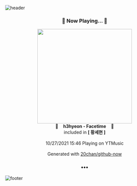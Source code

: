 ![header](https://capsule-render.vercel.app/api?type=wave&height=170&section=header&text=Hi.%20I'm%20SHIFT&fontColor=090707&fontAlignX=45&fontAlignY=65&fontSize=100)

<h3 align="center">🎵 Now Playing... 🎵</h3>
<p align="center">
  <a href="https://music.youtube.com/watch?v=GhXA9F9EqKU">
    <img width="300" src="https://lh3.googleusercontent.com/NWyXze4fq4J4ASduWTAAF0i5_h_v9Nf4-5iReFlg5JZ_DgoDQGWdzexDnTlSE6A-_dF7ApzCu2frF_p3">
  </a>
  <br>
  🎵&nbsp&nbsp&nbsp <b>h3hyeon - Facetime</b> &nbsp&nbsp&nbsp🎵
  <br>
  included in <b>[ 황세현 ]</b>
  
  <br />
  <br />
  10/27/2021 15:46 Playing on YTMusic
  <br />
  <br />
  Generated with <a href="https://github.com/20chan/github-now">20chan/github-now</a>
</p>

<h3 align="center">•••</h3>

![footer](https://capsule-render.vercel.app/api?type=wave&height=150&section=footer)
